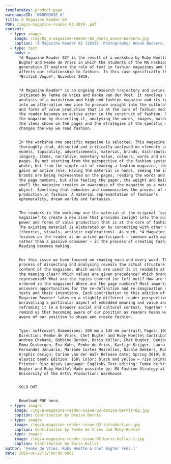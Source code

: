 ```yaml
---
templateKey: product-page
warehouseID: 'WAREHOUSE #'
title: A Magazine Reader 02
PDF: /img/a-magazine-reader-02-2019-.pdf
content:
  - type: images
    image: /img/02_a-magazine-reader-02_photo_anouk-beckers.jpg
    caption: 'A Magazine Reader 02 (2019). Photography: Anouk Beckers.'
  - type: text
    body: >-
      *A Magazine Reader 02* is the result of a workshop by Ruby Hoette, Chet
      Bugter and Femke de Vries in which the students of the MA Fashion Strategy
      generation 27 explore the role of text in fashion magazines and how it
      affects our relationship to fashion. In this case specifically the
      *British Vogue*, November 2018.


      *A Magazine Reader* is an ongoing research trajectory and series of zines
      initiated by Femke de Vries and Hanka van der Voet. It revolves around the
      analysis of a mainstream and high-end fashion magazine and its translation
      into an alternative new zine to provide insight into the cultural power
      and forms of value production that is at the core of fashion media. In it,
      the reader becomes an active actor in the construct of fashion. Re-reading
      the magazine by dissecting it, analysing the words, images, materiality,
      the items shown on the pages and the strategies of the specific magazine
      changes the way we read fashion.


      In the workshop one specific magazine is selected. This magazine is
      thoroughly read, dissected and critically analysed on elements such as
      models, topicality, advertisements, material, brands, distribution,
      imagery, items, narrative, monetary value, colours, words and order of
      pages. By not starting from the perspective of the fashion system as a
      whole, but from the simple act of reading a fashion magazine, the reader
      gains an active role. Having the material in hands, seeing the images, how
      brands are being represented on the pages, reading the words and tracing
      the page numbers, but also feeling the paper, the weight and being able to
      smell the magazine creates an awareness of the magazine as a material
      object. Something that embodies and communicates the process of value
      production in fashion. A material representation of fashion’s
      ephemerality, dream worlds and fantasies.


      The readers in the workshop use the material of the original ‘source
      magazine’ to create a new zine that provides insight into the cultural
      power and forms of value production that is at the core of fashion media.
      The existing material is elaborated on by connecting with other material
      (theories, visuals, artistic explorations). As such, *A Magazine Reader*
      focuses on the reader as an active participant – someone with agency
      rather than a passive consumer – in the process of creating fashion.
      Reading becomes making.


      For this issue we have focused on reading each and every word. This
      process of dissecting and analysing reveals the actual structure and
      content of the magazine. Which words are used? Is it readable at all? Is
      the meaning clear? Which values are given precedence? Which brands are
      represented? What are the topics covered (or left out)? How are they
      ordered in the magazine? Where are the page numbers? Most importantly, it
      uncovers opportunities for the re-definition and re-imagination of these
      texts and their intentions. Each contribution to this edition of *A
      Magazine Reader* takes on a slightly different reader perspective,
      unravelling a particular aspect of embedded meaning and value and
      reframing it in a broader social and cultural context. Together they
      remind us that becoming aware of our position as readers means we become
      aware of our position to shape and create fashion.


      Type: softcover\ Dimensions: 200 mm x 145 mm portrait\ Pages: 100\ Art
      Direction: Femke de Vries, Chet Bugter and Ruby Hoette\ Contributors:
      Andrea Chehade, Bobbine Berden, Boris Kollar, Chet Bugter, Denise Bernts,
      Emma Disbergen, Eva Kühn, Femke de Vries, Karlijn Krijger, Laura Lisa
      Fernandes Januario, Mariane Cortez Meirelles, Nicole Dekkers, Ruby Hoette\
      Graphic design: Corine van der Wal\ Release date: Spring 2019\ Binding:
      elastic band\ Edition: 150\ Color: black and yellow – riso printed\
      Printer: Riso Wiso\ Language: English\ Text editing: Femke de Vries, Chet
      Bugter and Ruby Hoette\ Made possible by: MA Fashion Strategy at ArtEZ
      Unicersity of the Arts\ Production: Warehouse


      SOLD OUT 


      Download PDF here.
  - type: images
    image: /img/a-magazine-reader-issue-02-denise-bernts-02.jpg
    caption: Contribution by Denise Bernts
  - type: images
    image: /img/a-magazine-reader-issue-02-introduction.jpg
    caption: Contribution by Femke de Vries and Ruby Hoette
  - type: images
    image: /img/a-magazine-reader-issue-02-boris-kollar-1.jpg
    caption: Contribution by Boris Kollar
author: 'Femke de Vries, Ruby Hoette & Chet Bugter (eds.)'
date: 2019-06-22T12:00:00.000Z
---
```

